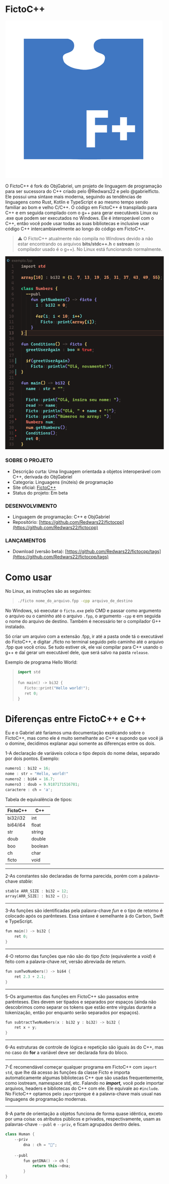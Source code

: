 # FictoC++

<img src="assets/fictocpp.png">

O FictoC++ é fork do ObjGabriel, um projeto de linguagem de programação para ser sucessora do C++ criado pelo @Redwars22 e pelo @gabrielficto. Ele possui uma sintaxe mais moderna, seguindo as tendências de linguagens como Rust, Kotlin e TypeScript e ao mesmo tempo sendo familiar ao bom e velho C/C++. O código em FictoC++ é transpilado para C++ e em seguida compilado com o g++ para gerar executáveis Linux ou .exe que podem ser executados no Windows. Ele é interoperável com o C++, então você pode usar todas as suas bibliotecas e inclusive usar código C++ intercambiavelmente ao longo do código em FictoC++.

> ⚠ O FictoC++ atualmente não compila no Windows devido a não estar encontrando os arquivos **bits/stdc++.h** e **sstream** (o compilador usado é o g++). No Linux está funcionando normalmente.

<img src="assets/fictocpp_example.png">

### SOBRE O PROJETO

- Descrição curta: Uma linguagem orientada a objetos interoperável com C++, derivada do ObjGabriel
- Categoria: Linguagens (inúteis) de programação
- Site oficial: [FictoC++](https://redwars22.github.io/andrewnation/fictocpp/)
- Status do projeto: Em beta

### DESENVOLVIMENTO

- Linguagem de programação: C++ e ObjGabriel
- Repositório: [https://github.com/Redwars22/fictocpp](https://github.com/Redwars22/fictocpp)

### LANÇAMENTOS

- Download (versão beta): [https://github.com/Redwars22/fictocpp/tags](https://github.com/Redwars22/fictocpp/tags)

# Como usar

No Linux, as instruções são as seguintes:

> ```bash
> ./ficto nome_do_arquivo.fpp -cpp arquivo_de_destino
> ```

No Windows, só executar o `ficto.exe` pelo CMD e passar como argumento o arquivo ou o caminho até o arquivo `.fpp`, o argumento `-cpp` e em seguida o nome do arquivo de destino. Também é necessário ter o compilador G++ instalado.

Só criar um arquivo com a extensão .fpp, ir até a pasta onde tá o executável do FictoC++, e digitar ./ficto no terminal seguido pelo caminho até o arquivo .fpp que você criou. Se tudo estiver ok, ele vai compilar para C++ usando o g++ e daí gerar um executável dele, que será salvo na pasta `release`.

Exemplo de programa Hello World:

> ```c++
> import std
>
> fun main() -> bi32 {
>    Ficto::print("Hello world!");
>    ret 0;
> }
> ```

# Diferenças entre FictoC++ e C++

Eu e o Gabriel até faríamos uma documentação explicando sobre o FictoC++, mas como ele é muito semelhante ao C++ e supondo que você já o domine, decidimos explanar aqui somente as diferenças entre os dois.

1-A declaração de variáveis coloca o tipo depois do nome delas, separado por dois pontos. Exemplo:

```cpp
numero1 : bi32 = 16;
nome : str = "Hello, world!"
numero2 : bi64 = 16.7;
numero3 : doub = 9.9187171516781;
caractere : ch = 'a';
```

Tabela de equivalência de tipos:

| FictoC++ | C++ |
| --- | --- |
| bi32/i32 | int |
| bi64/i64 | float |
| str | string |
| doub | double |
| boo | boolean |
| ch | char |
| ficto | void |

---

2-As constantes são declaradas de forma parecida, porém com a palavra-chave *stable*:

```cpp
stable ARR_SIZE : bi32 = 12;
array[ARR_SIZE] : bi32 = {};
```

---

3-As funções são identificadas pela palavra-chave *fun* e o tipo de retorno é colocado após os parênteses. Essa sintaxe é semelhante à do Carbon, Swift e TypeScript.

```cpp
fun main() -> bi32 {
	ret 0;
}
```

---

4-O retorno das funções que não são do tipo *ficto* (equivalente a *void*) é feito com a palavra-chave *ret*, versão abreviada de return.

```cpp
fun sumTwoNumbers() -> bi64 {
	ret 2.3 + 2.1;
}
```

---

5-Os argumentos das funções em FictoC++ são passados entre parênteses. Eles devem ser tipados e separados por espaços (ainda não descobrimos como separar os tokens que estão entre vírgulas durante a tokenização, então por enquanto serão separados por espaços).

```cpp
fun subtractTwoNumbers(x : bi32 y : bi32) -> bi32 {
	ret x + y;
}
```

---

6-As estruturas de controle de lógica e repetição são iguais às do C++, mas no caso do ****for**** a variável deve ser declarada fora do bloco.

---

7-É recomendável começar qualquer programa em FictoC++ com `import std`, que lhe dá acesso às funções da classe Ficto e importa automaticamente algumas bibliotecas C++ que são usadas frequentemente, como iostream, namespace std, etc. Falando no *******import,******* você pode importar arquivos, headers e bibliotecas do C++ com ele. Ele equivale ao `#include`. No FictoC++ optamos pelo `import`porque é a palavra-chave mais usual nas linguagens de programação modernas.

---

8-A parte de orientação a objetos funciona de forma quase idêntica, exceto por uma coisa: os atributos públicos e privados, respectivamente, usam as palavras-chave `--publ` e `--priv`, e ficam agrupados dentro deles. 

```cpp
class Human {
	--priv
		dna : ch = "🧬";

	--publ
		fun getDNA() -> ch {
			return this->dna;
		}
}
```
